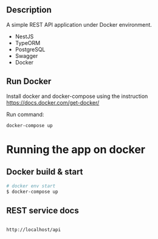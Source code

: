 
## Description

A simple REST API application under Docker environment.
* NestJS
* TypeORM
* PostgreSQL
* Swagger
* Docker


## Run Docker

Install docker and docker-compose using the instruction https://docs.docker.com/get-docker/

Run command:

```
docker-compose up
```

# Running the app on docker
## Docker build & start

```bash
# docker env start
$ docker-compose up

```

## REST service docs

```Swagger

http://localhost/api
```
